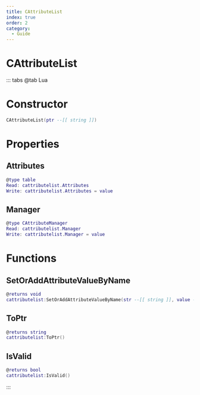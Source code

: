 ```yaml
---
title: CAttributeList
index: true
order: 2
category:
  - Guide
---
```


# CAttributeList

::: tabs
@tab Lua
# Constructor
```lua
CAttributeList(ptr --[[ string ]])
```
# Properties
## Attributes 
```lua
@type table
Read: cattributelist.Attributes
Write: cattributelist.Attributes = value
```
## Manager 
```lua
@type CAttributeManager
Read: cattributelist.Manager
Write: cattributelist.Manager = value
```
# Functions
## SetOrAddAttributeValueByName
```lua
@returns void
cattributelist:SetOrAddAttributeValueByName(str --[[ string ]], value --[[ number ]])
```
## ToPtr
```lua
@returns string
cattributelist:ToPtr()
```
## IsValid
```lua
@returns bool
cattributelist:IsValid()
```

:::